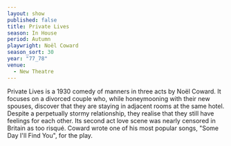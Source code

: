 ```yaml
---
layout: show
published: false
title: Private Lives
season: In House
period: Autumn
playwright: Noël Coward
season_sort: 30
year: "77_78"
venue:
  - New Theatre
---
```


Private Lives is a 1930 comedy of manners in three acts by Noël Coward. It focuses on a divorced couple who, while honeymooning with their new spouses, discover that they are staying in adjacent rooms at the same hotel. Despite a perpetually stormy relationship, they realise that they still have feelings for each other. Its second act love scene was nearly censored in Britain as too risqué. Coward wrote one of his most popular songs, "Some Day I'll Find You", for the play.